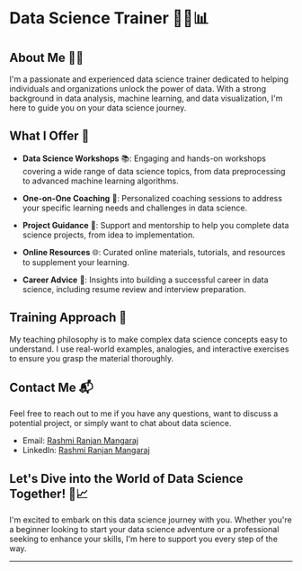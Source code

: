 # Data Science Trainer 👨‍🏫📊

## About Me 🧑‍🏫
I'm a passionate and experienced data science trainer dedicated to helping individuals and organizations unlock the power of data. With a strong background in data analysis, machine learning, and data visualization, I'm here to guide you on your data science journey.

## What I Offer 🌟
- **Data Science Workshops** 📚: Engaging and hands-on workshops covering a wide range of data science topics, from data preprocessing to advanced machine learning algorithms.

- **One-on-One Coaching** 🤝: Personalized coaching sessions to address your specific learning needs and challenges in data science.

- **Project Guidance** 🚀: Support and mentorship to help you complete data science projects, from idea to implementation.

- **Online Resources** 🌐: Curated online materials, tutorials, and resources to supplement your learning.

- **Career Advice** 💼: Insights into building a successful career in data science, including resume review and interview preparation.

## Training Approach 📝
My teaching philosophy is to make complex data science concepts easy to understand. I use real-world examples, analogies, and interactive exercises to ensure you grasp the material thoroughly.

## Contact Me 📬
Feel free to reach out to me if you have any questions, want to discuss a potential project, or simply want to chat about data science.

- Email: [Rashmi Ranjan Mangaraj](mailto:mangarajrashmiranjan01@gmail.com)
- LinkedIn: [Rashmi Ranjan Mangaraj](https://www.linkedin.com/in/rashmi-ranjan-mangaraj-0b0836168/)


## Let's Dive into the World of Data Science Together! 🚀📈
I'm excited to embark on this data science journey with you. Whether you're a beginner looking to start your data science adventure or a professional seeking to enhance your skills, I'm here to support you every step of the way.

---

